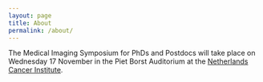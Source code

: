 ```yaml
---
layout: page
title: About
permalink: /about/
---
```


The Medical Imaging Symposium for PhDs and Postdocs will take place on Wednesday 17 November in the Piet Borst Auditorium at the [Netherlands Cancer Institute][nki]. 


[nki]: https://www.nki.nl/
